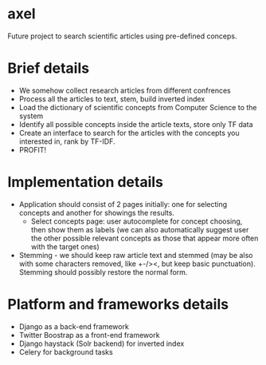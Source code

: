 axel
====

Future project to search scientific articles using pre-defined conceps.


Brief details
=============

* We somehow collect research articles from different confrences
* Process all the articles to text, stem, build inverted index
* Load the dictionary of scientific concepts from Computer Science to the system
* Identify all possible concepts inside the article texts, store only TF data
* Create an interface to search for the articles with the concepts you interested in, rank by TF-IDF.
* PROFIT!


Implementation details
======================

* Application should consist of 2 pages initially: one for selecting concepts and another for showings the results.
  * Select concepts page: user autocomplete for concept choosing, then show them as labels (we can also automatically suggest user the other possible relevant concepts as those that appear more often with the target ones)
* Stemming - we should keep raw article text and stemmed (may be also with some characters removed, like +-/><, but keep basic punctuation). Stemming should possibly restore the normal form.

Platform and frameworks details
===============================

* Django as a back-end framework
* Twitter Boostrap as a front-end framework
* Django haystack (Solr backend) for inverted index
* Celery for background tasks
